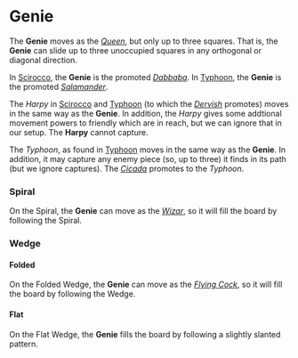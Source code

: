 # Genie

The **Genie** moves as the [*Queen*](queen.html), but only up
to three squares. That is, the **Genie** can slide up to three
unoccupied squares in any orthogonal or diagonal direction.

In [Scirocco](#chess-v:rules/scirocco), the **Genie** is the
promoted [*Dabbaba*](dabbaba.html). In
[Typhoon](#chess-v:rules/typhoon-revised), the **Genie** is
the promoted [*Salamander*](king.html?piece=salamander).

The *Harpy* in [Scirocco](#chess-v:rules/scirocco) and
[Typhoon](#chess-v:rules/typhoon-revised) (to which the
[*Dervish*](alibaba.html?piece=harpy) promotes) moves in the same
way as the **Genie**. In addition, the *Harpy* gives some addtional
movement powers to friendly which are in reach, but we can ignore
that in our setup. The **Harpy** cannot capture.

The *Typhoon*, as found in [Typhoon](#chess-v:rules/typhoon-revised)
moves in the same way as the **Genie**. In addition, it may capture
any enemy piece (so, up to three) it finds in its path (but we ignore
captures). The [*Cicada*](king.html?piece=cicada) promotes to the
*Typhoon*.

### Spiral

On the Spiral, the **Genie** can move as the [*Wizar*](wizar.html),
so it will fill the board by following the Spiral.

### Wedge

#### Folded

On the Folded Wedge, the **Genie** can move as the
[*Flying Cock*](flying_cock.html),
so it will fill the board by following the Wedge.

#### Flat

On the Flat Wedge, the **Genie** fills the board by following
a slightly slanted pattern.
